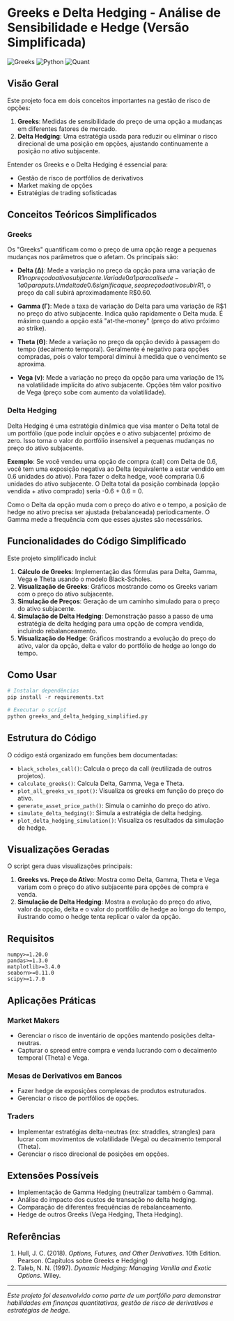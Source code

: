 # Greeks e Delta Hedging - Análise de Sensibilidade e Hedge (Versão Simplificada)

![Greeks](https://img.shields.io/badge/Finanças-Greeks-blue)
![Python](https://img.shields.io/badge/Python-3.8%2B-brightgreen)
![Quant](https://img.shields.io/badge/Área-Quant-orange)

## Visão Geral

Este projeto foca em dois conceitos importantes na gestão de risco de opções:

1.  **Greeks**: Medidas de sensibilidade do preço de uma opção a mudanças em diferentes fatores de mercado.
2.  **Delta Hedging**: Uma estratégia usada para reduzir ou eliminar o risco direcional de uma posição em opções, ajustando continuamente a posição no ativo subjacente.

Entender os Greeks e o Delta Hedging é essencial para:

- Gestão de risco de portfólios de derivativos
- Market making de opções
- Estratégias de trading sofisticadas

## Conceitos Teóricos Simplificados

### Greeks

Os "Greeks" quantificam como o preço de uma opção reage a pequenas mudanças nos parâmetros que o afetam. Os principais são:

-   **Delta (Δ)**: Mede a variação no preço da opção para uma variação de R$1 no preço do ativo subjacente. Varia de 0 a 1 para calls e de -1 a 0 para puts. Um delta de 0.6 significa que, se o preço do ativo subir R$1, o preço da call subirá aproximadamente R$0.60.

-   **Gamma (Γ)**: Mede a taxa de variação do Delta para uma variação de R$1 no preço do ativo subjacente. Indica quão rapidamente o Delta muda. É máximo quando a opção está "at-the-money" (preço do ativo próximo ao strike).

-   **Theta (Θ)**: Mede a variação no preço da opção devido à passagem do tempo (decaimento temporal). Geralmente é negativo para opções compradas, pois o valor temporal diminui à medida que o vencimento se aproxima.

-   **Vega (ν)**: Mede a variação no preço da opção para uma variação de 1% na volatilidade implícita do ativo subjacente. Opções têm valor positivo de Vega (preço sobe com aumento da volatilidade).

### Delta Hedging

Delta Hedging é uma estratégia dinâmica que visa manter o Delta total de um portfólio (que pode incluir opções e o ativo subjacente) próximo de zero. Isso torna o valor do portfólio insensível a pequenas mudanças no preço do ativo subjacente.

**Exemplo**: Se você vendeu uma opção de compra (call) com Delta de 0.6, você tem uma exposição negativa ao Delta (equivalente a estar vendido em 0.6 unidades do ativo). Para fazer o delta hedge, você compraria 0.6 unidades do ativo subjacente. O Delta total da posição combinada (opção vendida + ativo comprado) seria -0.6 + 0.6 = 0.

Como o Delta da opção muda com o preço do ativo e o tempo, a posição de hedge no ativo precisa ser ajustada (rebalanceada) periodicamente. O Gamma mede a frequência com que esses ajustes são necessários.

## Funcionalidades do Código Simplificado

Este projeto simplificado inclui:

1.  **Cálculo de Greeks**: Implementação das fórmulas para Delta, Gamma, Vega e Theta usando o modelo Black-Scholes.
2.  **Visualização de Greeks**: Gráficos mostrando como os Greeks variam com o preço do ativo subjacente.
3.  **Simulação de Preços**: Geração de um caminho simulado para o preço do ativo subjacente.
4.  **Simulação de Delta Hedging**: Demonstração passo a passo de uma estratégia de delta hedging para uma opção de compra vendida, incluindo rebalanceamento.
5.  **Visualização do Hedge**: Gráficos mostrando a evolução do preço do ativo, valor da opção, delta e valor do portfólio de hedge ao longo do tempo.

## Como Usar

```python
# Instalar dependências
pip install -r requirements.txt

# Executar o script
python greeks_and_delta_hedging_simplified.py
```

## Estrutura do Código

O código está organizado em funções bem documentadas:

- `black_scholes_call()`: Calcula o preço da call (reutilizada de outros projetos).
- `calculate_greeks()`: Calcula Delta, Gamma, Vega e Theta.
- `plot_all_greeks_vs_spot()`: Visualiza os greeks em função do preço do ativo.
- `generate_asset_price_path()`: Simula o caminho do preço do ativo.
- `simulate_delta_hedging()`: Simula a estratégia de delta hedging.
- `plot_delta_hedging_simulation()`: Visualiza os resultados da simulação de hedge.

## Visualizações Geradas

O script gera duas visualizações principais:

1.  **Greeks vs. Preço do Ativo**: Mostra como Delta, Gamma, Theta e Vega variam com o preço do ativo subjacente para opções de compra e venda.
2.  **Simulação de Delta Hedging**: Mostra a evolução do preço do ativo, valor da opção, delta e o valor do portfólio de hedge ao longo do tempo, ilustrando como o hedge tenta replicar o valor da opção.

## Requisitos

```
numpy>=1.20.0
pandas>=1.3.0
matplotlib>=3.4.0
seaborn>=0.11.0
scipy>=1.7.0
```

## Aplicações Práticas

### Market Makers
- Gerenciar o risco de inventário de opções mantendo posições delta-neutras.
- Capturar o spread entre compra e venda lucrando com o decaimento temporal (Theta) e Vega.

### Mesas de Derivativos em Bancos
- Fazer hedge de exposições complexas de produtos estruturados.
- Gerenciar o risco de portfólios de opções.

### Traders
- Implementar estratégias delta-neutras (ex: straddles, strangles) para lucrar com movimentos de volatilidade (Vega) ou decaimento temporal (Theta).
- Gerenciar o risco direcional de posições em opções.

## Extensões Possíveis

- Implementação de Gamma Hedging (neutralizar também o Gamma).
- Análise do impacto dos custos de transação no delta hedging.
- Comparação de diferentes frequências de rebalanceamento.
- Hedge de outros Greeks (Vega Hedging, Theta Hedging).

## Referências

1.  Hull, J. C. (2018). *Options, Futures, and Other Derivatives*. 10th Edition. Pearson. (Capítulos sobre Greeks e Hedging)
2.  Taleb, N. N. (1997). *Dynamic Hedging: Managing Vanilla and Exotic Options*. Wiley.

---

*Este projeto foi desenvolvido como parte de um portfólio para demonstrar habilidades em finanças quantitativas, gestão de risco de derivativos e estratégias de hedge.*
